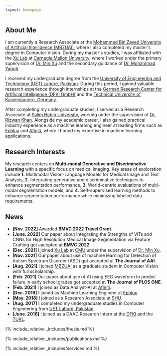 ```yaml
---
layout: homepage
---
```


## About Me

I am currently a Research Associate at the [Mohammed Bin Zayed University of Artificial Intelligence (MBZUAI)](http://www.mbzuai.ac.ae), where I also completed my master's degree in Computer Vision. During my master's studies, I was affiliated with the [Xu Lab](https://xulabs.github.io/) at [Carnegie Mellon University](https://www.cmu.edu/), where I worked under the primary supervision of [Dr. Min Xu](https://xulabs.github.io/min-xu/) and the secondary guidance of [Dr. Mohammad Yaqub](https://mbzuai.ac.ae/study/faculty/mohammad-yaqub/).

I received my undergraduate degree from the [University of Engineering and Technology (UET) Lahore, Pakistan](https://www.uet.edu.pk/home/). During this period, I gained valuable research experience through internships at the [German Research Center for Artificial Intelligence (DFKI GmbH)](https://www.dfki.de/web) and the [Technical University of Kaiserslautern, Germany](https://rptu.de/en/).

After completing my undergraduate studies, I served as a Research Associate at [Salim Habib University](https://www.shu.edu.pk/), working under the supervision of [Dr. Rizwan Khan](https://sites.google.com/site/drkhanrizwan17/). Alongside my academic career, I also gained practical industry experience as a machine learning engineer at leading firms such as [Ephlux](https://www.ephlux.com/) and [Afiniti](https://www.afiniti.com/), where I honed my expertise in machine learning applications.

## Research Interests

My research centers on **Multi-modal Generative and Discriminative Learning** with a specific focus on medical imaging. Key areas of exploration include **1.** Multimodal Vision-Language Models for Medical Image and Text Analysis, **2.** Integrating generative and discriminative techniques to enhance segmentation performance, **3.** World-centric evaluations of multi-modal segmentation models, and **4.** Self-supervised learning methods to enhance segmentation performance while minimizing labeled data requirements.

## News
- **[Nov. 2022]** Awarded <strong>BMVC 2022 Travel Grant</strong>.
- **[June. 2022]** Our paper about Integrating the Strengths of ViTs and CNNs for High Resolution Medical Image Segmentation via Feature Grafting got aacepted at <strong>BMVC 2022</strong>.
- **[Dec. 2021]** I joined [Xu Lab](https://xulabs.github.io/) at [CMU](https://www.cmu.edu/) under the supervision of [Dr. Min Xu](https://xulabs.github.io/min-xu/).
- **[Nov. 2021]** Our paper about use of machine learning for Detection of Autism Spectrum Disorder (ASD) got accepted at <strong>The Journal of AAI</strong>.
- **[Aug. 2021]** I joined [MBZUAI](http://www.mbzuai.ac.ae) as a graduate student in Computer Vision with full scholarship.
- **[Feb. 2021]** Our paper about use of AI using EEG waveform to predict failure in early school grades got accepted at <strong>The Journal of PLOS ONE</strong>.
- **[Feb. 2021]** I joined as Data Analyst-AI at [Afiniti](https://www.afiniti.com/).
- **[Dec. 2019]** I joined as Machine Learning Engineer at [Ephlux](https://www.ephlux.com/).
- **[May. 2018]** I joined as a Research Associate at [SHU](https://www.shu.edu.pk/).
- **[Aug. 2017]** I completed my undergraduate studies in Computer Engineering from [UET Lahore, Pakistan](https://www.uet.edu.pk/home/).
- **[June. 2016]** I joined as a DAAD Research Intern at the [DFKI](https://www.dfki.de/web) and the [TUKL](https://rptu.de/en/).

{% include_relative _includes/thesis.md %}

{% include_relative _includes/publications.md %}

{% include_relative _includes/services.md %}
